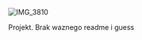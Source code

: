 ![IMG_3810](https://github.com/olususus/projekt/assets/144311910/a0aa0ead-05dc-45a7-a3bf-bc1b67b5aa8c)


Projekt. Brak waznego readme i guess
